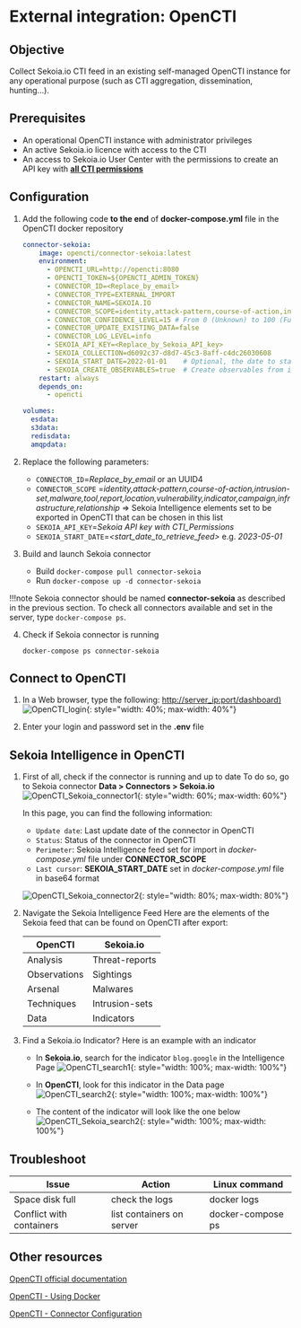 # External integration: OpenCTI

## Objective

Collect Sekoia.io CTI feed in an existing self-managed OpenCTI instance for any operational purpose (such as CTI aggregation, dissemination, hunting...). 

## Prerequisites

- An operational OpenCTI instance with administrator privileges
- An active Sekoia.io licence with access to the CTI
- An access to Sekoia.io User Center with the permissions to create an API key with  [**all CTI permissions**](https://docs.sekoia.io/getting_started/Permissions/#cti-permissions)

## Configuration

1. Add the following code **to the end** of **docker-compose.yml** file in the OpenCTI docker repository
    
    ```YAML
    connector-sekoia:
        image: opencti/connector-sekoia:latest
        environment:
          - OPENCTI_URL=http://opencti:8080
          - OPENCTI_TOKEN=${OPENCTI_ADMIN_TOKEN}
          - CONNECTOR_ID=<Replace_by_email>
          - CONNECTOR_TYPE=EXTERNAL_IMPORT
          - CONNECTOR_NAME=SEKOIA.IO
          - CONNECTOR_SCOPE=identity,attack-pattern,course-of-action,intrusion-set,malware,tool,report,location,vulnerability,indicator,campaign,infrastructure,relationship
          - CONNECTOR_CONFIDENCE_LEVEL=15 # From 0 (Unknown) to 100 (Fully trusted)
          - CONNECTOR_UPDATE_EXISTING_DATA=false
          - CONNECTOR_LOG_LEVEL=info
          - SEKOIA_API_KEY=<Replace_by_Sekoia_API_key>
          - SEKOIA_COLLECTION=d6092c37-d8d7-45c3-8aff-c4dc26030608
          - SEKOIA_START_DATE=2022-01-01    # Optional, the date to start consuming data from. Maybe in the formats YYYY-MM-DD or YYYY-MM-DDT00:00:00
          - SEKOIA_CREATE_OBSERVABLES=true  # Create observables from indicators
        restart: always
        depends_on:
          - opencti
    
    volumes:
      esdata:
      s3data:
      redisdata:
      amqpdata:
    ```

2. Replace the following parameters:
    - `CONNECTOR_ID`=_Replace_by_email_ or an UUID4
    - `CONNECTOR_SCOPE` =_identity,attack-pattern,course-of-action,intrusion-set,malware,tool,report,location,vulnerability,indicator,campaign,infrastructure,relationship_ => Sekoia Intelligence elements set to be exported in OpenCTI that can be chosen in this list
    - `SEKOIA_API_KEY`=_Sekoia API key with CTI_Permissions_
    - `SEKOIA_START_DATE`=_<start_date_to_retrieve_feed>_ e.g. _2023-05-01_

3. Build and launch Sekoia connector
    - Build    `docker-compose pull connector-sekoia`
    - Run      `docker-compose up -d connector-sekoia`

!!!note
    Sekoia connector should be named **connector-sekoia** as described in the previous section. 
    To check all connectors available and set in the server, type `docker-compose ps`. 

4. Check if Sekoia connector is running
    ```
    docker-compose ps connector-sekoia
    ```

## Connect to OpenCTI

1. In a Web browser, type the following: [http://server_ip:port/dashboard)](http://server_ip:port/dashboard)
    ![OpenCTI_login](/assets/intelligence_center/opencti_1.png){: style="width: 40%; max-width: 40%"}

2. Enter your login and password set in the **.env** file

## Sekoia Intelligence in OpenCTI

1. First of all, check if the connector is running and up to date
   To do so, go to Sekoia connector **Data > Connectors > Sekoia.io**
    ![OpenCTI_Sekoia_connector1](/assets/intelligence_center/opencti_2.png){: style="width: 60%; max-width: 60%"}

    In this page, you can find the following information: 
   
    - `Update date`:  Last update date of the connector in OpenCTI
    - `Status`:   Status of the connector in OpenCTI
    - `Perimeter`:    Sekoia Intelligence feed set for import in _docker-compose.yml_ file under **CONNECTOR_SCOPE**
    - `Last cursor`:  **SEKOIA_START_DATE** set in _docker-compose.yml_ file in base64 format

    ![OpenCTI_Sekoia_connector2](/assets/intelligence_center/opencti_3.png){: style="width: 80%; max-width: 80%"}

2. Navigate the Sekoia Intelligence Feed
    Here are the elements of the Sekoia feed that can be found on OpenCTI after export:

    |OpenCTI|Sekoia.io|
    |--|--|
    |Analysis|Threat-reports|
    |Observations|Sightings|
    |Arsenal|Malwares|
    |Techniques|Intrusion-sets|
    |Data|Indicators|

3. Find a Sekoia.io Indicator? 
    Here is an example with an indicator
    - In **Sekoia.io**, search for the indicator `blog.google` in the Intelligence Page
        ![OpenCTI_search1](/assets/intelligence_center/opencti_indicator_search1.png){: style="width: 100%; max-width: 100%"}
    
    - In **OpenCTI**, look for this indicator in the Data page
    ![OpenCTI_search2](/assets/intelligence_center/opencti_indicator_search2.png){: style="width: 100%; max-width: 100%"}
    
    - The content of the indicator will look like the one below
    ![OpenCTI_Sekoia_search2](/assets/intelligence_center/sekoia_indicator.png){: style="width: 100%; max-width: 100%"}

## Troubleshoot

|Issue|Action|Linux command|
|--|--|--|
|Space disk full|check the logs|docker logs <container-id>|
|Conflict with containers|list containers on server|docker-compose ps|

## Other resources

[OpenCTI official documentation](https://github.com/OpenCTI-Platform/opencti)

[OpenCTI - Using Docker](https://docs.opencti.io/5.7.X/deployment/installation/#using-docker) 

[OpenCTI - Connector Configuration](https://docs.opencti.io/5.8.X/deployment/connectors/#connector-configuration) 

